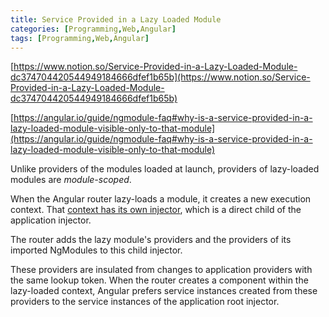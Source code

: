 ```yaml
---
title: Service Provided in a Lazy Loaded Module
categories: [Programming,Web,Angular]
tags: [Programming,Web,Angular]
---
```


[https://www.notion.so/Service-Provided-in-a-Lazy-Loaded-Module-dc374704420544949184666dfef1b65b](https://www.notion.so/Service-Provided-in-a-Lazy-Loaded-Module-dc374704420544949184666dfef1b65b)


[https://angular.io/guide/ngmodule-faq#why-is-a-service-provided-in-a-lazy-loaded-module-visible-only-to-that-module](https://angular.io/guide/ngmodule-faq#why-is-a-service-provided-in-a-lazy-loaded-module-visible-only-to-that-module)


Unlike providers of the modules loaded at launch, providers of lazy-loaded modules are _module-scoped_.


When the Angular router lazy-loads a module, it creates a new execution context. That [context has its own injector](https://angular.io/guide/ngmodule-faq#q-why-child-injector), which is a direct child of the application injector.


The router adds the lazy module's providers and the providers of its imported NgModules to this child injector.


These providers are insulated from changes to application providers with the same lookup token. When the router creates a component within the lazy-loaded context, Angular prefers service instances created from these providers to the service instances of the application root injector.


